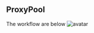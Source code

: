 ## ProxyPool 
The workflow are below
    ![avatar](https://github.com/Raibows/MarkdownPhotos/raw/master/bilibilivideohot/ProxyPool-Design.png)
    